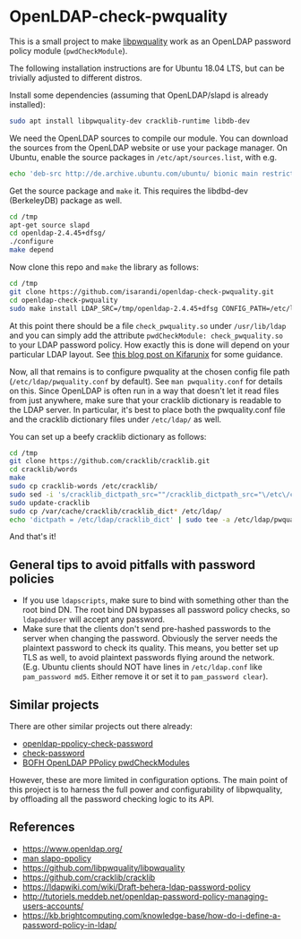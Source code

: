 # OpenLDAP-check-pwquality

This is a small project to make [libpwquality](https://github.com/libpwquality/libpwquality) work as an OpenLDAP password policy module (`pwdCheckModule`).

The following installation instructions are for Ubuntu 18.04 LTS, but can be trivially adjusted to different distros.

Install some dependencies (assuming that OpenLDAP/slapd is already installed):

```bash
sudo apt install libpwquality-dev cracklib-runtime libdb-dev 
```

We need the OpenLDAP sources to compile our module. You can download the sources from the OpenLDAP website or use your package manager. On Ubuntu, enable the source packages in `/etc/apt/sources.list`, with e.g.

```bash
echo 'deb-src http://de.archive.ubuntu.com/ubuntu/ bionic main restricted' | sudo tee -a /etc/apt/sources.list
```

Get the source package and `make` it. This requires the libdbd-dev (BerkeleyDB) package as well.

```bash
cd /tmp
apt-get source slapd
cd openldap-2.4.45+dfsg/
./configure
make depend
```

Now clone this repo and `make` the library as follows:

```bash
cd /tmp
git clone https://github.com/isarandi/openldap-check-pwquality.git
cd openldap-check-pwquality
sudo make install LDAP_SRC=/tmp/openldap-2.4.45+dfsg CONFIG_PATH=/etc/ldap/pwquality.conf LDAP_LIBDIR=/usr/lib/ldap
```

At this point there should be a file `check_pwquality.so` under `/usr/lib/ldap` and you can simply add the attribute `pwdCheckModule: check_pwquality.so` to your LDAP password policy. How exactly this is done will depend on your particular LDAP layout. See [this blog post on Kifarunix](https://kifarunix.com/implement-openldap-password-policies/) for some guidance.

Now, all that remains is to configure pwquality at the chosen config file path (`/etc/ldap/pwquality.conf` by default). See `man pwquality.conf` for details on this. Since OpenLDAP is often run in a way that doesn't let it read files from just anywhere, make sure that your cracklib dictionary is readable to the LDAP server. In particular, it's best to place both the pwquality.conf file and the cracklib dictionary files under `/etc/ldap/` as well.

You can set up a beefy cracklib dictionary as follows:

```bash
cd /tmp
git clone https://github.com/cracklib/cracklib.git
cd cracklib/words
make
sudo cp cracklib-words /etc/cracklib/
sudo sed -i 's/cracklib_dictpath_src=""/cracklib_dictpath_src="\/etc\/cracklib\/cracklib-words"/' /etc/cracklib/cracklib.conf
sudo update-cracklib
sudo cp /var/cache/cracklib/cracklib_dict* /etc/ldap/
echo 'dictpath = /etc/ldap/cracklib_dict' | sudo tee -a /etc/ldap/pwquality.conf
```

And that's it!

## General tips to avoid pitfalls with password policies

- If you use `ldapscripts`, make sure to bind with something other than the root bind DN. The root bind DN bypasses all password policy checks, so `ldapadduser` will accept any password.
- Make sure that the clients don't send pre-hashed passwords to the server when changing the password. Obviously the server needs the plaintext password to check its quality. This means, you better set up TLS as well, to avoid plaintext passwords flying around the network. (E.g. Ubuntu clients should NOT have lines in `/etc/ldap.conf` like `pam_password md5`. Either remove it or set it to `pam_password clear`).

## Similar projects

There are other similar projects out there already:

- [openldap-ppolicy-check-password](https://github.com/ltb-project/openldap-ppolicy-check-password)
- [check-password](https://github.com/merces/check-password)
- [BOFH OpenLDAP PPolicy pwdCheckModules](https://github.com/bindle/bofh-pwdCheckModules)

However, these are more limited in configuration options. The main point of this project is to harness the full power and configurability of libpwquality, by offloading all the password checking logic to its API.

## References

- https://www.openldap.org/
- [man slapo-ppolicy](https://www.openldap.org/software/man.cgi?query=slapo-ppolicy)
- https://github.com/libpwquality/libpwquality
- https://github.com/cracklib/cracklib
- https://ldapwiki.com/wiki/Draft-behera-ldap-password-policy
- http://tutoriels.meddeb.net/openldap-password-policy-managing-users-accounts/
- https://kb.brightcomputing.com/knowledge-base/how-do-i-define-a-password-policy-in-ldap/

